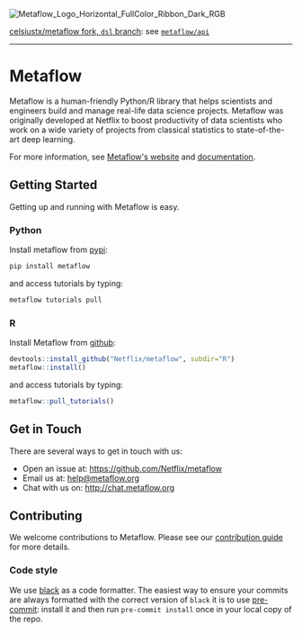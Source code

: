 ![Metaflow_Logo_Horizontal_FullColor_Ribbon_Dark_RGB](https://user-images.githubusercontent.com/763451/89453116-96a57e00-d713-11ea-9fa6-82b29d4d6eff.png)

[celsiustx/metaflow fork, `dsl` branch](https://github.com/celsiustx/metaflow/tree/dsl/metaflow/api): see [`metaflow/api`](metaflow/api)

-------
# Metaflow

Metaflow is a human-friendly Python/R library that helps scientists and engineers build and manage real-life data science projects. Metaflow was originally developed at Netflix to boost productivity of data scientists who work on a wide variety of projects from classical statistics to state-of-the-art deep learning.

For more information, see [Metaflow's website](https://metaflow.org) and [documentation](https://docs.metaflow.org).

## Getting Started

Getting up and running with Metaflow is easy. 

### Python
Install metaflow from [pypi](https://pypi.org/project/metaflow/):

```sh
pip install metaflow
```

and access tutorials by typing:

```sh
metaflow tutorials pull
```

### R

Install Metaflow from [github](https://github.com/Netflix/metaflow/tree/master/R):

```R
devtools::install_github("Netflix/metaflow", subdir="R")
metaflow::install()
```

and access tutorials by typing:

```R
metaflow::pull_tutorials()
```

## Get in Touch
There are several ways to get in touch with us:

* Open an issue at: https://github.com/Netflix/metaflow 
* Email us at: help@metaflow.org
* Chat with us on: http://chat.metaflow.org 

## Contributing

We welcome contributions to Metaflow. Please see our [contribution guide](https://docs.metaflow.org/introduction/contributing-to-metaflow) for more details.

### Code style

We use [black](https://black.readthedocs.io/en/stable/) as a code formatter. The easiest way to ensure your commits are always formatted with the correct version of `black` it is to use [pre-commit](https://pre-commit.com/): install it and then run `pre-commit install` once in your local copy of the repo. 